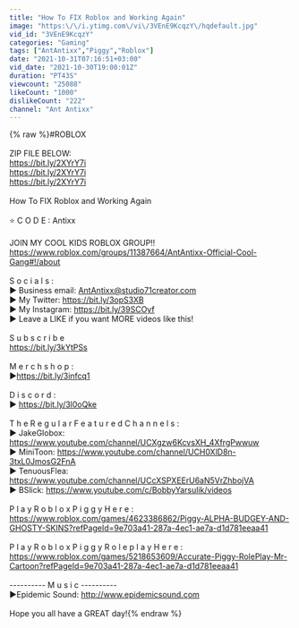 ```yaml
---
title: "How To FIX Roblox and Working Again"
image: "https:\/\/i.ytimg.com\/vi\/3VEnE9KcqzY\/hqdefault.jpg"
vid_id: "3VEnE9KcqzY"
categories: "Gaming"
tags: ["AntAntixx","Piggy","Roblox"]
date: "2021-10-31T07:16:51+03:00"
vid_date: "2021-10-30T19:00:01Z"
duration: "PT43S"
viewcount: "25088"
likeCount: "1000"
dislikeCount: "222"
channel: "Ant Antixx"
---
```

{% raw %}#ROBLOX<br /><br />ZIP FILE BELOW:<br /><a rel="nofollow" target="blank" href="https://bit.ly/2XYrY7i">https://bit.ly/2XYrY7i</a><br /><a rel="nofollow" target="blank" href="https://bit.ly/2XYrY7i">https://bit.ly/2XYrY7i</a><br /><a rel="nofollow" target="blank" href="https://bit.ly/2XYrY7i">https://bit.ly/2XYrY7i</a><br /><br />How To FIX Roblox and Working Again<br /><br />⭐ C O D E : Antixx<br /><br />JOIN MY COOL KIDS ROBLOX GROUP!!<br /><a rel="nofollow" target="blank" href="https://www.roblox.com/groups/11387664/AntAntixx-Official-Cool-Gang#!/about">https://www.roblox.com/groups/11387664/AntAntixx-Official-Cool-Gang#!/about</a><br /><br />S o c i a l s :<br />► Business email: AntAntixx@studio71creator.com<br />► My Twitter:  <a rel="nofollow" target="blank" href="https://bit.ly/3opS3XB">https://bit.ly/3opS3XB</a><br />► My Instagram: <a rel="nofollow" target="blank" href="https://bit.ly/39SCOyf">https://bit.ly/39SCOyf</a> <br />► Leave a LIKE if you want MORE videos like this!<br /><br />S u b s c r i b e <br /><a rel="nofollow" target="blank" href="https://bit.ly/3kYtPSs">https://bit.ly/3kYtPSs</a><br /><br />M e r c h s h o p :<br />►<a rel="nofollow" target="blank" href="https://bit.ly/3infcq1">https://bit.ly/3infcq1</a><br /><br />D i s c o r d :<br />► <a rel="nofollow" target="blank" href="https://bit.ly/3l0oQke">https://bit.ly/3l0oQke</a> <br /><br />T h e R e g u l a r F e a t u r e d C h a n n e l s :<br />► JakeGlobox: <a rel="nofollow" target="blank" href="https://www.youtube.com/channel/UCXgzw6KcvsXH_4XfrgPwwuw">https://www.youtube.com/channel/UCXgzw6KcvsXH_4XfrgPwwuw</a><br />► MiniToon: <a rel="nofollow" target="blank" href="https://www.youtube.com/channel/UCH0XlD8n-3txL0JmosG2FnA">https://www.youtube.com/channel/UCH0XlD8n-3txL0JmosG2FnA</a><br />► TenuousFlea: <a rel="nofollow" target="blank" href="https://www.youtube.com/channel/UCcXSPXEErU6aN5VrZhbojVA">https://www.youtube.com/channel/UCcXSPXEErU6aN5VrZhbojVA</a><br />► BSlick: <a rel="nofollow" target="blank" href="https://www.youtube.com/c/BobbyYarsulik/videos">https://www.youtube.com/c/BobbyYarsulik/videos</a><br /><br />P l a y R o b l o x P i g g y H e r e :<br /><a rel="nofollow" target="blank" href="https://www.roblox.com/games/4623386862/Piggy-ALPHA-BUDGEY-AND-GHOSTY-SKINS?refPageId=9e703a41-287a-4ec1-ae7a-d1d781eeaa41">https://www.roblox.com/games/4623386862/Piggy-ALPHA-BUDGEY-AND-GHOSTY-SKINS?refPageId=9e703a41-287a-4ec1-ae7a-d1d781eeaa41</a><br /><br />P l a y R o b l o x P i g g y R o l e p l a y H e r e :<br /><a rel="nofollow" target="blank" href="https://www.roblox.com/games/5218653609/Accurate-Piggy-RolePlay-Mr-Cartoon?refPageId=9e703a41-287a-4ec1-ae7a-d1d781eeaa41">https://www.roblox.com/games/5218653609/Accurate-Piggy-RolePlay-Mr-Cartoon?refPageId=9e703a41-287a-4ec1-ae7a-d1d781eeaa41</a><br /><br />---------- M u s i c ----------<br />►Epidemic Sound: <a rel="nofollow" target="blank" href="http://www.epidemicsound.com">http://www.epidemicsound.com</a><br /><br />Hope you all have a GREAT day!{% endraw %}
